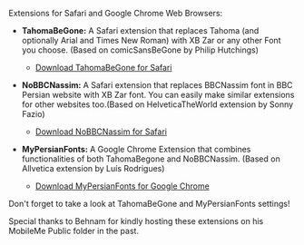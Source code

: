 Extensions for Safari and Google Chrome Web Browsers:

* **TahomaBeGone:** A Safari extension that replaces Tahoma (and optionally Arial and Times New Roman) with XB Zar or any other Font you choose. (Based on comicSansBeGone by Philip Hutchings)
    * [Download TahomaBeGone for Safari](https://raw.github.com/openmac/extensions/master/TahomaBeGone.safariextz "Download TahomaBeGone for Safari")

* **NoBBCNassim:** A Safari extension that replaces BBCNassim font in BBC Persian website with XB Zar font. You can easily make similar extensions for other websites too.(Based on HelveticaTheWorld extension by Sonny Fazio)
    * [Download NoBBCNassim for Safari](https://raw.github.com/openmac/extensions/master/NoBBCNassim.safariextz "Download NoBBCNassim for Safari")

* **MyPersianFonts:** A Google Chrome Extension that combines functionalities of both TahomaBegone and NoBBCNassim. (Based on Allvetica extension by Luís Rodrigues)
    * [Download MyPersianFonts for Google Chrome](https://raw.github.com/openmac/extensions/master/MyPersianFonts.crx "Download MyPersianFonts for Safari")

Don't forget to take a look at TahomaBeGone and MyPersianFonts settings!

Special thanks to Behnam for kindly hosting these extensions on his MobileMe Public folder in the past.